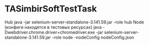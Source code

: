 # TASimbirSoftTestTask
Hub
java -jar selenium-server-standalone-3.141.59.jar -role hub
Node (конфиги находятся в тестовых ресурсах)
java -Dwebdriver.chrome.driver=chromedriver.exe -jar selenium-server-standalone-3.141.59.jar -role node -nodeConfig nodeConfig.json
